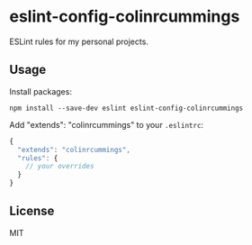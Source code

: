 # eslint-config-colinrcummings

ESLint rules for my personal projects.

## Usage

Install packages:

```
npm install --save-dev eslint eslint-config-colinrcummings
```

Add "extends": "colinrcummings" to your `.eslintrc`:

```javascript
{
  "extends": "colinrcummings",
  "rules": {
    // your overrides
  }
}
```

## License

MIT
